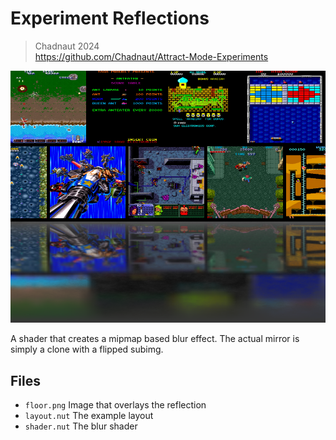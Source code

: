 # Experiment Reflections

> Chadnaut 2024  
> https://github.com/Chadnaut/Attract-Mode-Experiments

![Example](example.png)

A shader that creates a mipmap based blur effect. The actual mirror is simply a clone with a flipped subimg.

## Files

- `floor.png`  Image that overlays the reflection
- `layout.nut`  The example layout
- `shader.nut`  The blur shader
